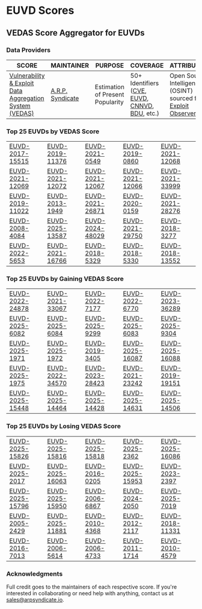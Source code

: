 
# EUVD Scores
## VEDAS Score Aggregator for EUVDs 

### Data Providers
| SCORE | MAINTAINER | PURPOSE | COVERAGE | ATTRIBUTION | FREQUENCY |
| ----- | ---------- | ------- | -------- | ----------- | --------- |
| [Vulnerability & Exploit Data Aggregation System (VEDAS)](https://vedas.arpsyndicate.io) | [A.R.P. Syndicate](https://www.arpsyndicate.io) | Estimation of Present Popularity | 50+ Identifiers ([CVE](https://github.com/ARPSyndicate/cve-scores), [EUVD](https://github.com/ARPSyndicate/euvd-scores), [CNNVD](https://github.com/ARPSyndicate/cnnvd-scores), [BDU](https://github.com/ARPSyndicate/bdu-scores), etc.) | Open Source Intelligence (OSINT) sourced from [Exploit Observer](https://www.exploit.observer) | 6-8 Hours |




<h3>Top 25 EUVDs by VEDAS Score</h3>

<table>
  <tr>
    <td><a href='https://vedas.arpsyndicate.io/?vuln=EUVD-2017-15515'>EUVD-2017-15515</a></td>
    <td><a href='https://vedas.arpsyndicate.io/?vuln=EUVD-2019-11376'>EUVD-2019-11376</a></td>
    <td><a href='https://vedas.arpsyndicate.io/?vuln=EUVD-2021-0549'>EUVD-2021-0549</a></td>
    <td><a href='https://vedas.arpsyndicate.io/?vuln=EUVD-2019-0860'>EUVD-2019-0860</a></td>
    <td><a href='https://vedas.arpsyndicate.io/?vuln=EUVD-2021-12068'>EUVD-2021-12068</a></td>
  </tr>
  <tr>
    <td><a href='https://vedas.arpsyndicate.io/?vuln=EUVD-2021-12069'>EUVD-2021-12069</a></td>
    <td><a href='https://vedas.arpsyndicate.io/?vuln=EUVD-2021-12072'>EUVD-2021-12072</a></td>
    <td><a href='https://vedas.arpsyndicate.io/?vuln=EUVD-2021-12067'>EUVD-2021-12067</a></td>
    <td><a href='https://vedas.arpsyndicate.io/?vuln=EUVD-2021-12066'>EUVD-2021-12066</a></td>
    <td><a href='https://vedas.arpsyndicate.io/?vuln=EUVD-2021-33999'>EUVD-2021-33999</a></td>
  </tr>
  <tr>
    <td><a href='https://vedas.arpsyndicate.io/?vuln=EUVD-2019-11022'>EUVD-2019-11022</a></td>
    <td><a href='https://vedas.arpsyndicate.io/?vuln=EUVD-2013-1949'>EUVD-2013-1949</a></td>
    <td><a href='https://vedas.arpsyndicate.io/?vuln=EUVD-2021-26871'>EUVD-2021-26871</a></td>
    <td><a href='https://vedas.arpsyndicate.io/?vuln=EUVD-2020-0159'>EUVD-2020-0159</a></td>
    <td><a href='https://vedas.arpsyndicate.io/?vuln=EUVD-2021-28276'>EUVD-2021-28276</a></td>
  </tr>
  <tr>
    <td><a href='https://vedas.arpsyndicate.io/?vuln=EUVD-2008-4084'>EUVD-2008-4084</a></td>
    <td><a href='https://vedas.arpsyndicate.io/?vuln=EUVD-2025-13587'>EUVD-2025-13587</a></td>
    <td><a href='https://vedas.arpsyndicate.io/?vuln=EUVD-2024-48029'>EUVD-2024-48029</a></td>
    <td><a href='https://vedas.arpsyndicate.io/?vuln=EUVD-2021-29750'>EUVD-2021-29750</a></td>
    <td><a href='https://vedas.arpsyndicate.io/?vuln=EUVD-2018-3277'>EUVD-2018-3277</a></td>
  </tr>
  <tr>
    <td><a href='https://vedas.arpsyndicate.io/?vuln=EUVD-2022-5653'>EUVD-2022-5653</a></td>
    <td><a href='https://vedas.arpsyndicate.io/?vuln=EUVD-2021-16766'>EUVD-2021-16766</a></td>
    <td><a href='https://vedas.arpsyndicate.io/?vuln=EUVD-2018-5329'>EUVD-2018-5329</a></td>
    <td><a href='https://vedas.arpsyndicate.io/?vuln=EUVD-2018-5330'>EUVD-2018-5330</a></td>
    <td><a href='https://vedas.arpsyndicate.io/?vuln=EUVD-2018-13552'>EUVD-2018-13552</a></td>
  </tr>
</table>


<h3>Top 25 EUVDs by Gaining VEDAS Score</h3>

<table>
  <tr>
    <td><a href='https://vedas.arpsyndicate.io/?vuln=EUVD-2022-24878'>EUVD-2022-24878</a></td>
    <td><a href='https://vedas.arpsyndicate.io/?vuln=EUVD-2021-33067'>EUVD-2021-33067</a></td>
    <td><a href='https://vedas.arpsyndicate.io/?vuln=EUVD-2022-7177'>EUVD-2022-7177</a></td>
    <td><a href='https://vedas.arpsyndicate.io/?vuln=EUVD-2022-6770'>EUVD-2022-6770</a></td>
    <td><a href='https://vedas.arpsyndicate.io/?vuln=EUVD-2023-36289'>EUVD-2023-36289</a></td>
  </tr>
  <tr>
    <td><a href='https://vedas.arpsyndicate.io/?vuln=EUVD-2025-6082'>EUVD-2025-6082</a></td>
    <td><a href='https://vedas.arpsyndicate.io/?vuln=EUVD-2025-6084'>EUVD-2025-6084</a></td>
    <td><a href='https://vedas.arpsyndicate.io/?vuln=EUVD-2025-9299'>EUVD-2025-9299</a></td>
    <td><a href='https://vedas.arpsyndicate.io/?vuln=EUVD-2025-6083'>EUVD-2025-6083</a></td>
    <td><a href='https://vedas.arpsyndicate.io/?vuln=EUVD-2025-9304'>EUVD-2025-9304</a></td>
  </tr>
  <tr>
    <td><a href='https://vedas.arpsyndicate.io/?vuln=EUVD-2025-1971'>EUVD-2025-1971</a></td>
    <td><a href='https://vedas.arpsyndicate.io/?vuln=EUVD-2025-1972'>EUVD-2025-1972</a></td>
    <td><a href='https://vedas.arpsyndicate.io/?vuln=EUVD-2019-3405'>EUVD-2019-3405</a></td>
    <td><a href='https://vedas.arpsyndicate.io/?vuln=EUVD-2025-16087'>EUVD-2025-16087</a></td>
    <td><a href='https://vedas.arpsyndicate.io/?vuln=EUVD-2025-16088'>EUVD-2025-16088</a></td>
  </tr>
  <tr>
    <td><a href='https://vedas.arpsyndicate.io/?vuln=EUVD-2025-1975'>EUVD-2025-1975</a></td>
    <td><a href='https://vedas.arpsyndicate.io/?vuln=EUVD-2022-34570'>EUVD-2022-34570</a></td>
    <td><a href='https://vedas.arpsyndicate.io/?vuln=EUVD-2023-28423'>EUVD-2023-28423</a></td>
    <td><a href='https://vedas.arpsyndicate.io/?vuln=EUVD-2021-23242'>EUVD-2021-23242</a></td>
    <td><a href='https://vedas.arpsyndicate.io/?vuln=EUVD-2019-19151'>EUVD-2019-19151</a></td>
  </tr>
  <tr>
    <td><a href='https://vedas.arpsyndicate.io/?vuln=EUVD-2025-15448'>EUVD-2025-15448</a></td>
    <td><a href='https://vedas.arpsyndicate.io/?vuln=EUVD-2025-14464'>EUVD-2025-14464</a></td>
    <td><a href='https://vedas.arpsyndicate.io/?vuln=EUVD-2025-14428'>EUVD-2025-14428</a></td>
    <td><a href='https://vedas.arpsyndicate.io/?vuln=EUVD-2025-14631'>EUVD-2025-14631</a></td>
    <td><a href='https://vedas.arpsyndicate.io/?vuln=EUVD-2025-14506'>EUVD-2025-14506</a></td>
  </tr>
</table>


<h3>Top 25 EUVDs by Losing VEDAS Score</h3>

<table>
  <tr>
    <td><a href='https://vedas.arpsyndicate.io/?vuln=EUVD-2025-15826'>EUVD-2025-15826</a></td>
    <td><a href='https://vedas.arpsyndicate.io/?vuln=EUVD-2025-15816'>EUVD-2025-15816</a></td>
    <td><a href='https://vedas.arpsyndicate.io/?vuln=EUVD-2025-15818'>EUVD-2025-15818</a></td>
    <td><a href='https://vedas.arpsyndicate.io/?vuln=EUVD-2025-2362'>EUVD-2025-2362</a></td>
    <td><a href='https://vedas.arpsyndicate.io/?vuln=EUVD-2025-16086'>EUVD-2025-16086</a></td>
  </tr>
  <tr>
    <td><a href='https://vedas.arpsyndicate.io/?vuln=EUVD-2025-2017'>EUVD-2025-2017</a></td>
    <td><a href='https://vedas.arpsyndicate.io/?vuln=EUVD-2025-16063'>EUVD-2025-16063</a></td>
    <td><a href='https://vedas.arpsyndicate.io/?vuln=EUVD-2016-0205'>EUVD-2016-0205</a></td>
    <td><a href='https://vedas.arpsyndicate.io/?vuln=EUVD-2025-15953'>EUVD-2025-15953</a></td>
    <td><a href='https://vedas.arpsyndicate.io/?vuln=EUVD-2023-2397'>EUVD-2023-2397</a></td>
  </tr>
  <tr>
    <td><a href='https://vedas.arpsyndicate.io/?vuln=EUVD-2025-15796'>EUVD-2025-15796</a></td>
    <td><a href='https://vedas.arpsyndicate.io/?vuln=EUVD-2025-15950'>EUVD-2025-15950</a></td>
    <td><a href='https://vedas.arpsyndicate.io/?vuln=EUVD-2006-6867'>EUVD-2006-6867</a></td>
    <td><a href='https://vedas.arpsyndicate.io/?vuln=EUVD-2024-2050'>EUVD-2024-2050</a></td>
    <td><a href='https://vedas.arpsyndicate.io/?vuln=EUVD-2025-7019'>EUVD-2025-7019</a></td>
  </tr>
  <tr>
    <td><a href='https://vedas.arpsyndicate.io/?vuln=EUVD-2005-2429'>EUVD-2005-2429</a></td>
    <td><a href='https://vedas.arpsyndicate.io/?vuln=EUVD-2025-11881'>EUVD-2025-11881</a></td>
    <td><a href='https://vedas.arpsyndicate.io/?vuln=EUVD-2010-4368'>EUVD-2010-4368</a></td>
    <td><a href='https://vedas.arpsyndicate.io/?vuln=EUVD-2012-2117'>EUVD-2012-2117</a></td>
    <td><a href='https://vedas.arpsyndicate.io/?vuln=EUVD-2018-11331'>EUVD-2018-11331</a></td>
  </tr>
  <tr>
    <td><a href='https://vedas.arpsyndicate.io/?vuln=EUVD-2016-7013'>EUVD-2016-7013</a></td>
    <td><a href='https://vedas.arpsyndicate.io/?vuln=EUVD-2006-5614'>EUVD-2006-5614</a></td>
    <td><a href='https://vedas.arpsyndicate.io/?vuln=EUVD-2006-4733'>EUVD-2006-4733</a></td>
    <td><a href='https://vedas.arpsyndicate.io/?vuln=EUVD-2011-1714'>EUVD-2011-1714</a></td>
    <td><a href='https://vedas.arpsyndicate.io/?vuln=EUVD-2010-4579'>EUVD-2010-4579</a></td>
  </tr>
</table>



### Acknowledgments
Full credit goes to the maintainers of each respective score.
If you're interested in collaborating or need help with anything, contact us at [sales@arpsyndicate.io](mailto:sales@arpsyndicate.io).
